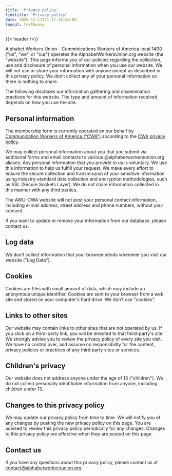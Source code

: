 ```yaml
---
title: 'Privacy policy'
linktitle: 'Privacy policy'
date: 2020-12-13T21:17:18-08:00
layout: textheavy
---
```


{{< header />}}

Alphabet Workers Union - Comminications Workers of America local 1400 ("us", "we", or "our") operates the AlphabetWorkersUnion.org website (the “website”). This page informs you of our policies regarding the collection, use and disclosure of personal information when you use our website. We will not use or share your information with anyone except as described in this privacy policy. We don’t collect any of your personal information so there is nothing to share.

The following discloses our information gathering and dissemination practices for this website. The type and amount of information received depends on how you use the site.

## Personal information

The membership form is currently operated on our behalf by [Communication Workers of America (“CWA”)](https://cwa-union.org/) according to the [CWA privacy policy](https://cwa-union.org/pages/privacy_policy).

We may collect personal information about you that you submit via additional forms and email contacts to various @alphabetworkersunion.org aliases. Any personal information that you provide to us is voluntary. We use this information to help us fulfill your request. We make every effort to ensure the secure collection and transmission of your sensitive information using industry-standard data collection and encryption methodologies, such as SSL (Secure Sockets Layer). We do not share information collected in this manner with any third parties.

The AWU-CWA website will not post your personal contact information, including e-mail address, street address and phone numbers, without your consent.

If you want to update or remove your information from our database, please contact us.

## Log data

We don’t collect information that your browser sends whenever you visit our website ("Log Data").

## Cookies

Cookies are files with small amount of data, which may include an anonymous unique identifier. Cookies are sent to your browser from a web site and stored on your computer's hard drive. We don’t use "cookies".

## Links to other sites

Our website may contain links to other sites that are not operated by us. If you click on a third-party link, you will be directed to that third-party's site. We strongly advise you to review the privacy policy of every site you visit. We have no control over, and assume no responsibility for the content, privacy policies or practices of any third party sites or services.

## Children's privacy

Our website does not address anyone under the age of 13 ("children"). We do not collect personally identifiable information from anyone, including children under 13.

## Changes to this privacy policy

We may update our privacy policy from time to time. We will notify you of any changes by posting the new privacy policy on this page. You are advised to review this privacy policy periodically for any changes. Changes to this privacy policy are effective when they are posted on this page.

## Contact us

If you have any questions about this privacy policy, please contact us at contact@alphabetworkersunion.org.
